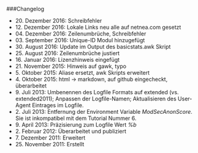 ###Changelog
* 20\. Dezember 2016: Schreibfehler
* 12\. Dezember 2016: Lokale Links neu alle auf netnea.com gesetzt
* 04\. Dezember 2016: Zeilenumbrüche, Schreibfehler
* 03\. September 2016: Unique-ID Modul hinzugefügt
* 30\. August 2016: Update im Output des basicstats.awk Skript
* 25\. August 2016: Zeilenumbrüche justiert
* 16\. Januar 2016: Lizenzhinweis eingefügt
* 21\. November 2015: Hinweis auf gawk, typo
* 5\. Oktober 2015: Aliase ersetzt, awk Skripts erweitert
* 4\. Oktober 2015: html -> markdown, auf github eingecheckt, überarbeitet
* 9\. Juli 2013: Umbenennen des Logfile Formats auf extended (vs. extended2011); Anpassen der Logfile-Namen; Aktualisieren des User-Agent Eintrages im Logfile.
* 2\. Juli 2013: Entfernung der Environment Variable _ModSecAnonScore_. Sie ist inkompatibel mit dem Tutorial Nummer 6.
* 9\. April 2013: Präzisierung zum Logfile Wert _%b_
* 2\. Februar 2012: Überarbeitet und publiziert
* 7\. Dezember 2011: Erweitert
* 25\. November 2011: Erstellt
